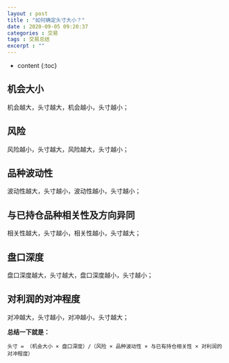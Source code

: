 ```yaml
---
layout : post
title : "如何确定头寸大小？"
date : 2020-09-05 09:20:37
categories : 交易
tags : 交易总结
excerpt : ""
---
```


* content
{:toc}


## 机会大小
机会越大，头寸越大，机会越小，头寸越小；

## 风险
风险越小，头寸越大，风险越大，头寸越小；

## 品种波动性
波动性越大，头寸越小，波动性越小，头寸越小；

## 与已持仓品种相关性及方向异同
相关性越大，头寸越小，相关性越小，头寸越大；

## 盘口深度
盘口深度越大，头寸越大，盘口深度越小，头寸越小；

## 对利润的对冲程度
对冲越大，头寸越小，对冲越小，头寸越大；


**总结一下就是：**
```
头寸 = （机会大小 × 盘口深度）/（风险 × 品种波动性 × 与已有持仓相关性 × 对利润的对冲程度）
```







